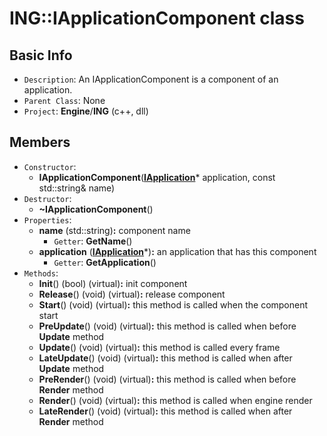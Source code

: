 
# ING::IApplicationComponent class #  


## Basic Info ##
-  `Description`: An IApplicationComponent is a component of an application.
-  `Parent Class`: None
-  `Project`: **Engine**/**ING**  (c++, dll)

## Members ##
-  `Constructor`:
	+  **IApplicationComponent**([**IApplication**](./IApplication.md)* application, const std::string& name)
-  `Destructor`:
	+  **~IApplicationComponent**()
-  `Properties`:
	+  **name** (std::string)**:** component name
		*  `Getter`: **GetName**()
	+  **application** ([**IApplication**](./IApplication.md)*)**:** an application that has this component
		*  `Getter`: **GetApplication**()
-  `Methods`:
	+  **Init**() (bool) (virtual)**:** init component
	+  **Release**() (void) (virtual)**:** release component
	+  **Start**() (void) (virtual)**:** this method is called when the component start
	+  **PreUpdate**() (void) (virtual)**:** this method is called when before **Update** method
	+  **Update**() (void) (virtual)**:** this method is called every frame
	+  **LateUpdate**() (void) (virtual)**:** this method is called when after **Update** method
	+  **PreRender**() (void) (virtual)**:** this method is called when before **Render** method
	+  **Render**() (void) (virtual)**:** this method is called when engine render
	+  **LateRender**() (void) (virtual)**:** this method is called when after **Render** method